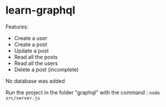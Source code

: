# learn-graphql

Features:
- Create a user
- Create a post
- Update a post
- Read all the posts
- Read all the users 
- Delete a post (incomplete)

No database was added

Run the project in the folder "graphql" with the command : <code>node src/server.js</code>
